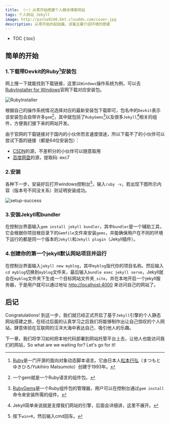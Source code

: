 ```yaml
---
title: （一）从零开始搭建个人静态博客网站
tags: 个人网站 Jekyll
image: http://pzn1a9240.bkt.clouddn.com/cover.jpg
description: 从零开始的起始篇，该篇主要介绍环境的搭建
---
```

* TOC
{:toc}

## 简单的开始

### 1.下载带Devkit的Ruby[^Ruby]安装包

网上搜一下就能找到下载链接，这里以`Windows`操作系统为例，可以去[RubyInstaller for Windows][1]官网下载对应安装包。

![RubyInstaller](http://pzn1a9240.bkt.clouddn.com/2rubyInstaller.png)

根据自己的操作系统情况选择对应的最新安装包下载即可，包名中的`Devkit`表示该安装包会自带许多`gem`[^gem]，其中就包括了`RubyGems`[^RubyGems]以及很多`Jekyll`[^Jekyll]相关的组件，方便我们接下来的网站开发。

由于官网的下载链接对于国内的小伙伴而言速度很迷，所以下载不了的小伙伴可以尝试下面的链接（都是64位安装包）：

* [CSDN][2]的源，不差积分的小伙伴可以随意取用
* [百度网盘][3]的源，提取码: exc7

### 2.安装

各种下一步，安装好后打开windows控制台[^console]，输入`ruby -v`，若出现下图所示内容（版本号不同没关系）则证明安装成功。

![setup-success](http://pzn1a9240.bkt.clouddn.com/3ruby-install-success.PNG)

### 3.安装Jekyll和bundler

在控制台界面输入`gem install jekyll bundler`，其中`bundler`是一个辅助工具，它会根据你项目根目录下的`Gemfile`文件来安装`gems`，并能确保用户在不同的环境下运行的都是同一个版本的`Jekyll`和`Jekyll plugin`（Jekyll插件）。

### 4.创建你的第一个jekyll默认网站项目并运行

在控制台界面输入`jekyll new myblog`，其中`myblog`指代你的项目名称。然后输入`cd myblog`切换到`myblog`文件夹，最后输入`bundle exec jekyll serve`，Jekyll就会在`myblog`文件夹下生成一个目标网站文件夹`_site`，并在本地开启一个jekyll服务器，于是用户就可以通过地址 [http://localhost:4000][7] 来访问自己的网站了。

## 后记

Congratulations! 到这一步，我们就已经正式开启了基于`Jekyll`引擎的个人静态网站搭建之旅，在经过后面的认真学习之后我们将能够制作出让自己惊叹的个人网站，肆意体验在互联网的汪洋大海中表达自己、吸引他人的乐趣。

下一章，我们将学习如何把本地代码部署到网站托管平台上去，让他人也能访问我们的网站，So what are we waiting for? Let's go for it!

[^Ruby]: [Ruby][4]是一门开源的面向对象动态脚本语言。它由日本人[松本行弘][5]（まつもとゆきひろ/Yukihiro Matsumoto）创建于1993年。
[^gem]: 一个gem就是一个Ruby语言的组件包。
[^RubyGems]: [RubyGems][6]是一个Ruby组件包的管理器，用户可以在控制台通过`gem install`命令来安装所需的组件。
[^Jekyll]: Jekyll简单来说就是支撑我们网站的引擎，后面会详细讲，这里不展开。
[^console]: 按下`win+R`，然后输入cmd回车。

[1]: https://rubyinstaller.org/downloads/
[2]: https://download.csdn.net/download/burnian/11929849
[3]: https://pan.baidu.com/s/17x-3ZNJ8N1UgdmvsbnyinQ
[4]: https://www.ruby-lang.org/zh_cn/
[5]: https://baike.baidu.com/item/%E6%9D%BE%E6%9C%AC%E8%A1%8C%E5%BC%98/539636?fr=aladdin
[6]: https://rubygems.org/
[7]: http://localhost:4000